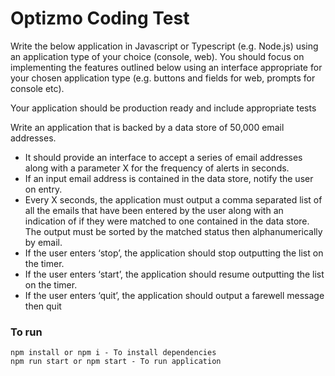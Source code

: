 # Optizmo Coding Test

Write the below application in Javascript or Typescript (e.g. Node.js) using an application
type of your choice (console, web). You should focus on implementing the features
outlined below using an interface appropriate for your chosen application type (e.g.
buttons and fields for web, prompts for console etc).

Your application should be production ready and include appropriate tests

Write an application that is backed by a data store of 50,000 email addresses.

- It should provide an interface to accept a series of email addresses along with a parameter X for the frequency of alerts in seconds.
- If an input email address is contained in the data store, notify the user on entry.
- Every X seconds, the application must output a comma separated list of all the emails that have been entered by the user along with an indication of if they were matched to one contained in the data store. The output must be sorted by the matched status then alphanumerically by email.
- If the user enters ‘stop’, the application should stop outputting the list on the timer.
- If the user enters ‘start’, the application should resume outputting the list on the timer.
- If the user enters ‘quit’, the application should output a farewell message then quit

### To run

```
npm install or npm i - To install dependencies
npm run start or npm start - To run application
```